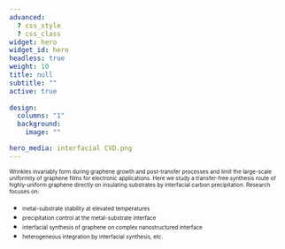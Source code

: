 ```yaml
---
advanced:
  ? css_style
  ? css_class
widget: hero
widget_id: hero
headless: true
weight: 10
title: null
subtitle: ""
active: true
    
design:
  columns: "1"
  background:
    image: ""

hero_media: interfacial CVD.png
---
```

<span style="font-size: 0.7em; line-height: 12px;">Wrinkles invariably form during graphene growth and post-transfer processes and limit the large-scale uniformity of graphene films for electronic applications. Here we study a transfer-free synthesis route of highly-uniform graphene directly on insulating substrates by interfacial carbon precipitation. Research focuses on:</span>

* <span style="font-size: 0.7em;">metal-substrate stability at elevated temperatures
* <span style="font-size: 0.7em;">precipitation control at the metal-substrate interface
* <span style="font-size: 0.7em;">interfacial synthesis of graphene on complex nanostructured interface
* <span style="font-size: 0.7em;">heterogeneous integration by interfacial synthesis, etc.
